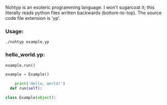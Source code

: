 Nohtyp is an esoteric programming language. I won't sugarcoat it; this literally reads python files written backwards (bottom-to-top). The source code file extension is 'yp'.

### Usage:
`./nohtyp example.yp`


### hello_world.yp:

```python
example.run()

example = Example()

    print('Hello, world!')
  def run(self):

class Example(object):
```
